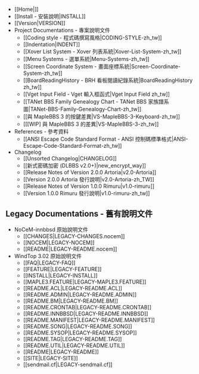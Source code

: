 - [[Home|]]
- [[Install - 安裝說明|INSTALL]]
- [[Version|VERSION]]
- Project Documentations - 專案說明文件
    - [[Coding style - 程式碼撰寫風格|CODING-STYLE-zh_tw]]
    - [[Indentation|INDENT]]
    - [[Xover List System - Xover 列表系統|Xover-List-System-zh_tw]]
    - [[Menu Systems - 選單系統|Menu-Systems-zh_tw]]
    - [[Screen Coordinate System - 畫面座標系統|Screen-Coordinate-System-zh_tw]]
    - [[BoardReadingHistory - BRH 看板閱讀紀錄系統|BoardReadingHistory zh_tw]]
    - [[Vget Input Field - Vget 輸入框函式|Vget Input Field zh_tw]]
    - [[TANet BBS Family Genealogy Chart - TANet BBS 家族譜系圖|TANet-BBS-Family-Genealogy-Chart-zh_tw]]
    - [[與 MapleBBS 3 的按鍵差異|VS-MapleBBS-3-Keyboard-zh_tw]]
    - [[[WIP] 與 MapleBBS 3 的差異|VS-MapleBBS-3-zh_tw]]
- References - 參考資料
    - [[ANSI Escape Code Standard Format - ANSI 控制碼標準格式|ANSI-Escape-Code-Standard-Format-zh_tw]]
- Changelog
    - [[Unsorted Changelog|CHANGELOG]]
    - [[新式密碼加密 (DLBBS v2.0+)|new_encrypt_way]]
    - [[Release Notes of Version 2.0.0 Artoria|v2.0-Artoria]]
    - [[Version 2.0.0 Artoria 發行說明|v2.0-Artoria-zh_TW]]
    - [[Release Notes of Version 1.0.0 Rimuru|v1.0-rimuru]]
    - [[Version 1.0.0 Rimuru 發行說明|v1.0-rimuru-zh_tw]]

## Legacy Documentations - 舊有說明文件

- NoCeM-innbbsd 原始說明文件
    - [[CHANGES|LEGACY-CHANGES.nocem]]
    - [[NOCEM|LEGACY-NOCEM]]
    - [[README|LEGACY-README.nocem]]
- WindTop 3.02 原始說明文件
    - [[FAQ|LEGACY-FAQ]]
    - [[FEATURE|LEGACY-FEATURE]]
    - [[INSTALL|LEGACY-INSTALL]]
    - [[MAPLE3.FEATURE|LEGACY-MAPLE3.FEATURE]]
    - [[README.ACL|LEGACY-README.ACL]]
    - [[README.ADMIN|LEGACY-README.ADMIN]]
    - [[README.BM|LEGACY-README.BM]]
    - [[README.CRONTAB|LEGACY-README.CRONTAB]]
    - [[README.INNBBSD|LEGACY-README.INNBBSD]]
    - [[README.MANIFEST|LEGACY-README.MANIFEST]]
    - [[README.SONG|LEGACY-README.SONG]]
    - [[README.SYSOP|LEGACY-README.SYSOP]]
    - [[README.TAG|LEGACY-README.TAG]]
    - [[README.UTIL|LEGACY-README.UTIL]]
    - [[README|LEGACY-README]]
    - [[SITE|LEGACY-SITE]]
    - [[sendmail.cf|LEGACY-sendmail.cf]]
